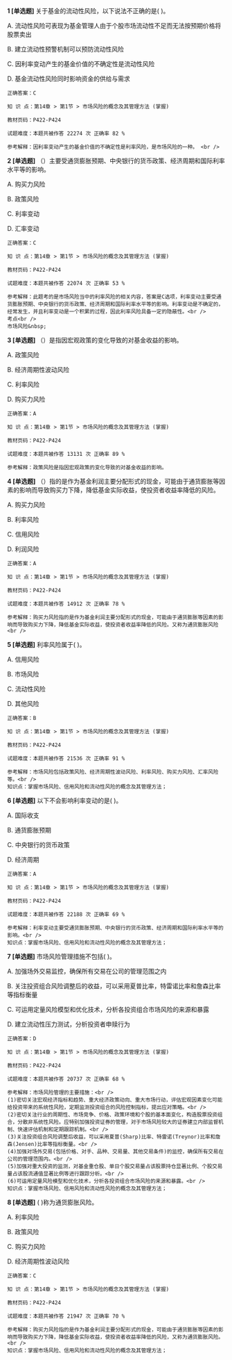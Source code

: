 **1 [单选题]** 关于基金的流动性风险，以下说法不正确的是(   )。

A. 流动性风险可表现为基金管理人由于个股市场流动性不足而无法按预期价格将股票卖出

B. 建立流动性预警机制可以预防流动性风险

C. 因利率变动产生的基金价值的不确定性是流动性风险

D. 基金流动性风险同时影响资金的供给与需求 

```
正确答案：C

知 识 点：第14章 > 第1节 > 市场风险的概念及其管理方法 (掌握)

教材页码：P422-P424

试题难度：本题共被作答 22274 次 正确率 82 %

参考解释：因利率变动产生的基金价值的不确定性是利率风险，是市场风险的一种。 <br />
```


**2 [单选题]** （）主要受通货膨胀预期、中央银行的货币政策、经济周期和国际利率水平等的影响。

A. 购买力风险

B. 政策风险

C. 利率变动

D. 汇率变动

```
正确答案：C

知 识 点：第14章 > 第1节 > 市场风险的概念及其管理方法 (掌握)

教材页码：P422-P424

试题难度：本题共被作答 22074 次 正确率 53 %

参考解释：此题考的是市场风险当中的利率风险的相关内容，答案是C选项，利率变动主要受通货膨胀预期、中央银行的货币政策、经济周期和国际利率水平等的影响。利率变动是不确定的，经常发生，并且利率变动是一个积累的过程，因此利率风险具备一定的隐蔽性。<br />
考点<br />
市场风险&nbsp;
```


**3 [单选题]** （）是指因宏观政策的变化导致的对基金收益的影响。

A. 政策风险

B. 经济周期性波动风险

C. 利率风险

D. 购买力风险

```
正确答案：A

知 识 点：第14章 > 第1节 > 市场风险的概念及其管理方法 (掌握)

教材页码：P422-P424

试题难度：本题共被作答 13131 次 正确率 89 %

参考解释：政策风险是指因宏观政策的变化导致的对基金收益的影响。
```


**4 [单选题]** （）指的是作为基金利润主要分配形式的现金，可能由于通货膨胀等因素的影响而导致购买力下降，降低基金实际收益，使投资者收益率降低的风险。

A. 购买力风险

B. 利率风险

C. 信用风险

D. 利润风险

```
正确答案：A

知 识 点：第14章 > 第1节 > 市场风险的概念及其管理方法 (掌握)

教材页码：P422-P424

试题难度：本题共被作答 14912 次 正确率 78 %

参考解释：购买力风险指的是作为基金利润主要分配形式的现金，可能由于通货膨胀等因素的影响而导致购买力下降，降低基金实际收益，使投资者收益率降低的风险。又称为通货膨胀风险<br />

```


**5 [单选题]** 利率风险属于( )。

A. 信用风险

B. 市场风险

C. 流动性风险

D. 其他风险 

```
正确答案：B

知 识 点：第14章 > 第1节 > 市场风险的概念及其管理方法 (掌握)

教材页码：P422-P424

试题难度：本题共被作答 21536 次 正确率 91 %

参考解释：市场风险包括政策风险、经济周期性波动风险、利率风险、购买力风险、汇率风险等。<br />
知识点：掌握市场风险、信用风险和流动性风险的概念及其管理方法；
```


**6 [单选题]** 以下不会影响利率变动的是( )。

A. 国际收支

B. 通货膨胀预期

C. 中央银行的货币政策

D. 经济周期 

```
正确答案：A

知 识 点：第14章 > 第1节 > 市场风险的概念及其管理方法 (掌握)

教材页码：P422-P424

试题难度：本题共被作答 22188 次 正确率 69 %

参考解释：利率变动主要受通货膨胀预期、中央银行的货币政策、经济周期和国际利率水平等的影响。<br />
知识点：掌握市场风险、信用风险和流动性风险的概念及其管理方法；
```


**7 [单选题]** 市场风险管理措施不包括( )。

A. 加强场外交易监控，确保所有交易在公司的管理范围之内

B. 关注投资组合风险调整后的收益，可以采用夏普比率，特雷诺比率和詹森比率等指标衡量

C. 可运用定量风险模型和优化技术，分析各投资组合市场风险的来源和暴露

D. 建立流动性压力测试，分析投资者申赎行为 

```
正确答案：D

知 识 点：第14章 > 第1节 > 市场风险的概念及其管理方法 (掌握)

教材页码：P422-P424

试题难度：本题共被作答 20737 次 正确率 68 %

参考解释：市场风险管理的主要措施：<br />
(1)密切关注宏观经济指标和趋势、重大经济政策动向、重大市场行动，评估宏观因素变化可能给投资带来的系统性风险，定期监测投资组合的风险控制指标，提出应对策略。<br />
(2)密切关注行业的周期性、市场竞争、价格、政策环境和个股的基本面变化，构造股票投资组合，分散非系统性风险。应特别加强投资证券的管理，对于市场风险较大的证券建立内部监督机制、快速评估机制和定期跟踪机制。<br />
(3)关注投资组合风险调整后收益，可以采用夏普(Sharp)比率、特雷诺(Treynor)比率和詹森(Jensen)比率等指标衡量。<br />
(4)加强对场外交易(包括价格、对手、品种、交易量、其他交易条件)的监控，确保所有交易在公司的管理范围内。<br />
(5)加强对重大投资的监测，对基金重仓股、单日个股交易量占该股票持仓显著比例、个股交易量占该股流通值显著比例等进行跟踪分析。<br />
(6)可运用定量风险模型和优化技术，分析各投资组合市场风险的来源和暴露。<br />
知识点：掌握市场风险、信用风险和流动性风险的概念及其管理方法；
```


**8 [单选题]** ( )称为通货膨胀风险。

A. 利率风险

B. 政策风险

C. 购买力风险

D. 经济周期性波动风险 

```
正确答案：C

知 识 点：第14章 > 第1节 > 市场风险的概念及其管理方法 (掌握)

教材页码：P422-P424

试题难度：本题共被作答 21947 次 正确率 70 %

参考解释：购买力风险指的是作为基金利润主要分配形式的现金，可能由于通货膨胀等因素的影响而导致购买力下降，降低基金实际收益，使投资者收益率降低的风险，又称为通货膨胀风险。<br />
知识点：掌握市场风险、信用风险和流动性风险的概念及其管理方法；
```

